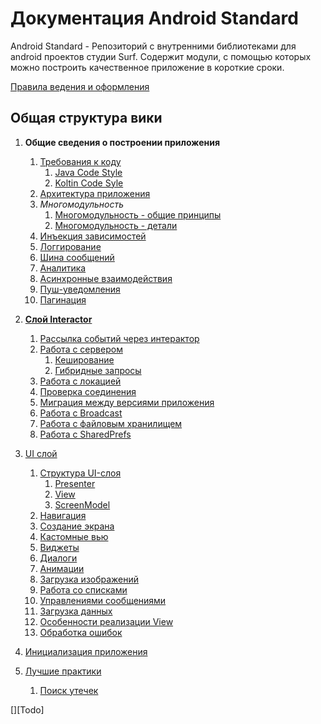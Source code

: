 Документация Android Standard
=============================

Android Standard - Репозиторий с внутренними библиотеками для android проектов студии Surf.
Содержит модули, с помощью которых можно построить качественное приложение
в короткие сроки.

[Правила ведения и оформления](rules.md)

Общая структура вики
--------------------

1. **Общие сведения о построении приложения**
    1. [Требования к коду](common/code_organization.md)
        1. [Java Code Style](common/codestyle/java_codestyle.md)
        1. [Koltin Code Syle](common/codestyle/kotlin_codestyle.md)
    1. [Архитектура приложения](common/architect.md)
    1. *Многомодульность*
        1. [Многомодульность - общие принципы](common/multimodule/abstract.md)
        1. [Многомодульность - детали](common/multimodule/detail.md)
    1. [Инъекция зависимостей](common/di.md)
    1. [Логгирование](common/logging.md)
    1. [Шина сообщений](common/event_bus.md)
    1. [Аналитика](../analytics/README.md)
    1. [Асинхронные взаимодействия](common/async.md)
    1. [Пуш-уведомления](../push/README.md)
    1. [Пагинация](common/pagin.md)

1. [**Слой Interactor**](interactor/interactor.md)
    1. [Рассылка событий через интерактор](interactor/events_by_interactor.md)
    1. [Работа с сервером](interactor/network.md)
        1. [Кеширование](interactor/cache.md)
        1. [Гибридные запросы](../network/docs/hybrid.md)
    1. [Работа с локацией](interactor/locatiom.md)
    1. [Проверка соединения](../connection/README.md)
    1. [Миграция между версиями приложения](../app-migration/README.md)
    1. [Работа с Broadcast](../broadcast-extension/README.md)
    1. [Работа с файловым хранилищем](../filestorage/README.md)
    1. [Работа с SharedPrefs](../shared-pref/README.md)


1. [UI слой](ui/ui.md)
    1. [Структура UI-слоя](ui/structure.md)
        1. [Presenter](../core-mvp/docs/presenter.md)
        1. [View](../core-mvp/docs/view.md)
        1. [ScreenModel](../core-mvp/docs/screen_model.md)
    1. [Навигация](ui/navigation.md)
    1. [Создание экрана](ui/create_screen.md)
    1. [Кастомные вью](ui/custom_views.md)
    1. [Виджеты](../mvp-widget/README.md)
    1. [Диалоги](../mvp-dialog/README.md)
    1. [Анимации](../animations/README.md)
    1. [Загрузка изображений](../imageloader/README.md)
    1. [Работа со списками](../easyadapter/README.md)
    1. [Управлениями сообщениями](../message-controller/README.md)
    1. [Загрузка данных](ui/load_data/load_data.md)
    1. [Особенности реализации View](ui/view_realization_specs.md)
    1. [Обработка ошибок](ui/error_handling.md)

1. [Инициализация приложения](../template/README.md)

1. [Лучшие практики](best_practice/best_practice.md)
    1. [Поиск утечек](best_practice/memory_leak.md)


[][Todo]
